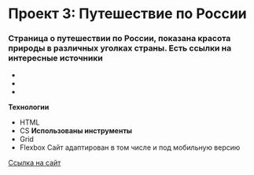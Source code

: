 # Проект 3: Путешествие по России

### Страница о путешествии по России, показана красота природы в различных уголках страны. Есть ссылки на интересные источники
* 
* 
* 

**Технологии**
* HTML
* CS
**Использованы инструменты**
* Grid
* Flexbox
Сайт адаптирован в том числе и под мобильную версию 

[Ссылка на сайт](https://mariaaddict.github.io/russian-travel/index.html)

